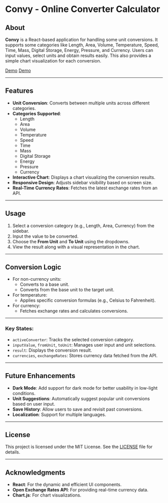 # Convy - Online Converter Calculator

## About

**Convy** is a React-based application for handling some unit conversions. It supports some categories like Length, Area, Volume, Temperature, Speed, Time, Mass, Digital Storage, Energy, Pressure, and Currency. Users can input values, select units and obtain results easily. This also provides a simple chart visualization for each conversion.

[Demo](IMG_20241118_195744.jpg)
[Demo](IMG_20241118_195818.jpg)

---

## Features

- **Unit Conversion**: Converts between multiple units across different categories.
- **Categories Supported**:
  - Length
  - Area
  - Volume
  - Temperature
  - Speed
  - Time
  - Mass
  - Digital Storage
  - Energy
  - Pressure
  - Currency
- **Interactive Chart**: Displays a chart visualizing the conversion results.
- **Responsive Design**: Adjusts sidebar visibility based on screen size.
- **Real-Time Currency Rates**: Fetches the latest exchange rates from an API.

---

## Usage

1. Select a conversion category (e.g., Length, Area, Currency) from the sidebar.
2. Input the value to be converted.
3. Choose the **From Unit** and **To Unit** using the dropdowns.
4. View the result along with a visual representation in the chart.

---

## Conversion Logic

- For non-currency units:
  - Converts to a base unit.
  - Converts from the base unit to the target unit.
- For temperature:
  - Applies specific conversion formulas (e.g., Celsius to Fahrenheit).
- For currency:
  - Fetches exchange rates and calculates conversions.

---

### Key States:
- `activeConverter`: Tracks the selected conversion category.
- `inputValue`, `fromUnit`, `toUnit`: Manages user input and unit selections.
- `result`: Displays the conversion result.
- `currencies`, `exchangeRates`: Stores currency data fetched from the API.

---

## Future Enhancements

- **Dark Mode**: Add support for dark mode for better usability in low-light conditions.
- **Unit Suggestions**: Automatically suggest popular unit conversions based on user input.
- **Save History**: Allow users to save and revisit past conversions.
- **Localization**: Support for multiple languages.

---

## License

This project is licensed under the MIT License. See the [LICENSE](LICENSE) file for details. 

---

## Acknowledgments

- **React**: For the dynamic and efficient UI components.
- **Open Exchange Rates API**: For providing real-time currency data.
- **Chart.js**: For chart visualizations.
